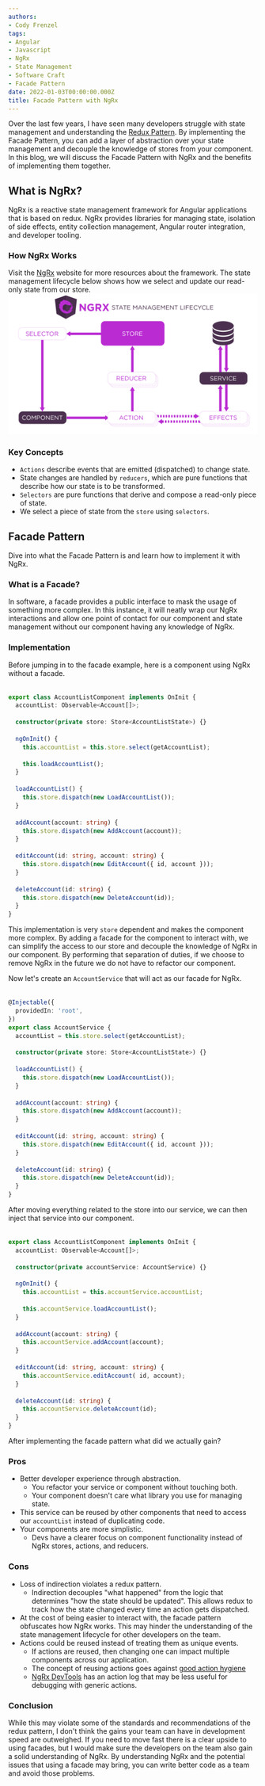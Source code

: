```yaml
---
authors:
- Cody Frenzel
tags:
- Angular
- Javascript
- NgRx
- State Management
- Software Craft
- Facade Pattern
date: 2022-01-03T00:00:00.000Z
title: Facade Pattern with NgRx
---
```


Over the last few years, I have seen many developers struggle with state management and understanding the [Redux Pattern](https://redux.js.org/understanding/thinking-in-redux/three-principles). By implementing the Facade Pattern, you can add a layer of abstraction over your state management and decouple the knowledge of stores from your component. In this blog, we will discuss the Facade Pattern with NgRx and the benefits of implementing them together.

## What is NgRx?
NgRx is a reactive state management framework for Angular applications that is based on redux. NgRx provides libraries for managing state, isolation of side effects, entity collection management, Angular router integration, and developer tooling.

### How NgRx Works
Visit the [NgRx](https://ngrx.io/) website for more resources about the framework. The state management lifecycle below shows how we select and update our read-only state from our store.
![NgRx Lifecycle](/images/2021/12/ngrx-state-management-lifecycle.png)

### Key Concepts
* `Actions` describe events that are emitted (dispatched) to change state.
* State changes are handled by `reducers`, which are pure functions that describe how our state is to be transformed.
* `Selectors` are pure functions that derive and compose a read-only piece of state.
* We select a piece of state from the `store` using `selectors`.

## Facade Pattern
Dive into what the Facade Pattern is and learn how to implement it with NgRx.

### What is a Facade?
In software, a facade provides a public interface to mask the usage of something more complex. In this instance, it will neatly wrap our NgRx interactions and allow one point of contact for our component and state management without our component having any knowledge of NgRx.

### Implementation
Before jumping in to the facade example, here is a component using NgRx without a facade.
``` Typescript

export class AccountListComponent implements OnInit {
  accountList: Observable<Account[]>;

  constructor(private store: Store<AccountListState>) {}

  ngOnInit() {
    this.accountList = this.store.select(getAccountList);

    this.loadAccountList();
  }

  loadAccountList() {
    this.store.dispatch(new LoadAccountList());
  }

  addAccount(account: string) {
    this.store.dispatch(new AddAccount(account));
  }

  editAccount(id: string, account: string) {
    this.store.dispatch(new EditAccount({ id, account }));
  }

  deleteAccount(id: string) {
    this.store.dispatch(new DeleteAccount(id));
  }
}

```

This implementation is very `store` dependent and makes the component more complex. By adding a facade for the component to interact with, we can simplify the access to our store and decouple the knowledge of NgRx in our component. By performing that separation of duties, if we choose to remove NgRx in the future we do not have to refactor our component.

Now let's create an `AccountService` that will act as our facade for NgRx.
``` Typescript

@Injectable({
  providedIn: 'root',
})
export class AccountService {
  accountList = this.store.select(getAccountList);

  constructor(private store: Store<AccountListState>) {}

  loadAccountList() {
    this.store.dispatch(new LoadAccountList());
  }

  addAccount(account: string) {
    this.store.dispatch(new AddAccount(account));
  }

  editAccount(id: string, account: string) {
    this.store.dispatch(new EditAccount({ id, account }));
  }

  deleteAccount(id: string) {
    this.store.dispatch(new DeleteAccount(id));
  }
}

```

After moving everything related to the store into our service, we can then inject that service into our component.

``` Typescript

export class AccountListComponent implements OnInit {
  accountList: Observable<Account[]>;

  constructor(private accountService: AccountService) {}

  ngOnInit() {
    this.accountList = this.accountService.accountList;

    this.accountService.loadAccountList();
  }

  addAccount(account: string) {
    this.accountService.addAccount(account);
  }

  editAccount(id: string, account: string) {
    this.accountService.editAccount( id, account);
  }

  deleteAccount(id: string) {
    this.accountService.deleteAccount(id);
  }
}

```
After implementing the facade pattern what did we actually gain?

### Pros
- Better developer experience through abstraction.
    - You refactor your service or component without touching both.
    - Your component doesn't care what library you use for managing state.
- This service can be reused by other components that need to access our `accountList` instead of duplicating code.
- Your components are more simplistic.
    - Devs have a clearer focus on component functionality instead of NgRx stores, actions, and reducers.


### Cons
- Loss of indirection violates a redux pattern.
    -  Indirection decouples "what happened" from the logic that determines "how the state should be updated". This allows redux to track how the state changed every time an action gets dispatched. 
- At the cost of being easier to interact with, the facade pattern obfuscates how NgRx works. This may hinder the understanding of the state management lifecycle for other developers on the team.
- Actions could be reused instead of treating them as unique events.
   - If actions are reused, then changing one can impact multiple components across our application.
   - The concept of reusing actions goes against [good action hygiene](https://indepth.dev/posts/1407/force-good-action-hygiene-and-write-less-actions-in-ngrx-with-the-prepared-events-pattern#:~:text=Good%20Action%20Hygiene,-Link%20to%20this&text=Takeaway%20%2D%20Treat%20Actions%20as%20unique,by%20going%20through%20the%20reducers.)
   - [NgRx DevTools](https://blog.angular-university.io/angular-ngrx-devtools/) has an action log that may be less useful for debugging with generic actions.

### Conclusion
While this may violate some of the standards and recommendations of the redux pattern, I don't think the gains your team can have in development speed are outweighed. If you need to move fast there is a clear upside to using facades, but I would make sure the developers on the team also gain a solid understanding of NgRx. By understanding NgRx and the potential issues that using a facade may bring, you can write better code as a team and avoid those problems.


